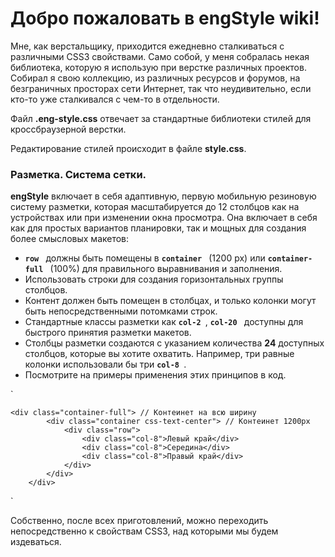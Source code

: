 # Добро пожаловать в engStyle wiki!

Мне, как верстальщику, приходится ежедневно сталкиваться с различными CSS3 свойствами. Само собой, у меня собралась некая библиотека, которую я использую при верстке различных проектов. Собирал я свою коллекцию, из различных ресурсов и форумов, на безграничных просторах сети Интернет, так что неудивительно, если кто-то уже сталкивался с чем-то в отдельности. 

Файл **.eng-style.css** отвечает за стандартные библиотеки стилей для кроссбраузерной верстки.

Редактирование стилей происходит в файле **style.css**.

### Разметка. Система сетки.

**engStyle** включает в себя адаптивную, первую мобильную резиновую систему разметки, которая масштабируется до 12 столбцов как на устройствах или при изменении окна просмотра. Она включает в себя как для простых вариантов планировки, так и мощных для создания более смысловых макетов:

* **`row `** должны быть помещены в  **`container `** (1200 px) или  **`container-full `** (100%) для правильного выравнивания и заполнения.
* Использовать строки для создания горизонтальных группы столбцов.
* Контент должен быть помещен в столбцах, и только колонки могут быть непосредственными потомками строк.
* Стандартные классы разметки как **`col-2 `**, **`col-20 `** доступны для быстрого принятия разметки макетов.
* Столбцы разметки создаются с указанием количества **24** доступных столбцов, которые вы хотите охватить. Например, три равные колонки использовали бы три **`col-8 `**.
* Посмотрите на примеры применения этих принципов в код.

`

    <div class="container-full"> // Контеинет на всю ширину 
            <div class="container css-text-center"> // Контеинет 1200px
                <div class="row"> 
                    <div class="col-8">Левый край</div>
                    <div class="col-8">Середина</div>
                    <div class="col-8">Правый край</div>
                </div>
            </div>
        </div>
    
`

Собственно, после всех приготовлений, можно переходить непосредственно к свойствам CSS3, над которыми мы будем издеваться. 

